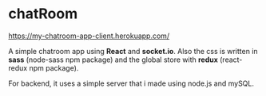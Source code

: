 # chatRoom  
https://my-chatroom-app-client.herokuapp.com/  

A simple chatroom app using **React** and **socket.io**. Also the css is written in **sass** (node-sass npm package) and the global store with **redux** (react-redux npm package).  

For backend, it uses a simple server that i made using node.js and mySQL.
